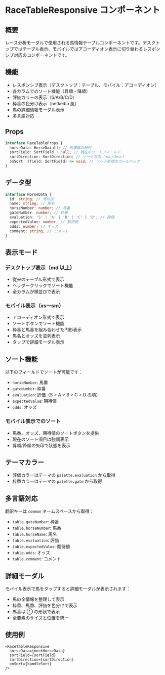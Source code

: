 # RaceTableResponsive コンポーネント

## 概要

レース分析モーダルで使用される馬情報テーブルコンポーネントです。デスクトップではテーブル表示、モバイルではアコーディオン表示に切り替わるレスポンシブ対応のコンポーネントです。

## 機能

- レスポンシブ表示（デスクトップ：テーブル、モバイル：アコーディオン）
- 各カラムでのソート機能（昇順・降順）
- 評価カラーの表示（S/A/B/C/D）
- 枠番の色分け表示（netkeiba 風）
- 馬の詳細情報モーダル表示
- 多言語対応

## Props

```typescript
interface RaceTableProps {
  horseData: HorseData[]; // 馬情報の配列
  sortField: SortField | null; // 現在のソートフィールド
  sortDirection: SortDirection; // ソート方向（asc/desc）
  onSort: (field: SortField) => void; // ソート処理のコールバック
}
```

## データ型

```typescript
interface HorseData {
  id: string; // 馬のID
  name: string; // 馬名
  horseNumber: number; // 馬番
  gateNumber: number; // 枠番
  evaluation: 'S' | 'A' | 'B' | 'C' | 'D'; // 評価
  expectedValue: number; // 期待値
  odds: number; // オッズ
  comment: string; // コメント
}
```

## 表示モード

### デスクトップ表示（md 以上）

- 従来のテーブル形式で表示
- ヘッダークリックでソート機能
- 全カラムが横並びで表示

### モバイル表示（xs〜sm）

- アコーディオン形式で表示
- ソートボタンでソート機能
- 枠番と馬番を組み合わせた円形表示
- 馬名とオッズを並列表示
- タップで詳細モーダル表示

## ソート機能

以下のフィールドでソートが可能です：

- `horseNumber`: 馬番
- `gateNumber`: 枠番
- `evaluation`: 評価（S > A > B > C > D の順）
- `expectedValue`: 期待値
- `odds`: オッズ

### モバイル表示でのソート

- 馬番、オッズ、期待値のソートボタンを提供
- 現在のソート項目は強調表示
- 昇順/降順の矢印で状態を表示

## テーマカラー

- 評価カラーはテーマの `palette.evaluation` から取得
- 枠番カラーはテーマの `palette.gate` から取得

## 多言語対応

翻訳キーは `common` ネームスペースから取得：

- `table.gateNumber`: 枠番
- `table.horseNumber`: 馬番
- `table.horseName`: 馬名
- `table.evaluation`: 評価
- `table.expectedValue`: 期待値
- `table.odds`: オッズ
- `table.comment`: コメント

## 詳細モーダル

モバイル表示で馬をタップすると詳細モーダルが表示されます：

- 馬の全情報を整理して表示
- 枠番、馬番、評価を色分けで表示
- 馬番は ① の形状で表示
- 全要素のサイズと位置を統一

## 使用例

```tsx
<RaceTableResponsive
  horseData={mockHorseData}
  sortField={sortField}
  sortDirection={sortDirection}
  onSort={handleSort}
/>
```
